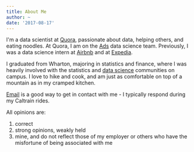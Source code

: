 ```yaml
---
title: About Me
author: ~
date: '2017-08-17'
---
```


I'm a data scientist at [Quora](https://data.quora.com/), passionate about data, helping others, and eating noodles. At Quora, I am on the [Ads](https://www.quora.com/business) data science team. Previously, I was a data science intern at [Airbnb](https://medium.com/@airbnbeng) and at [Expedia](http://blog.expedia.com/).

I graduated from Wharton, majoring in statistics and finance, where I was heavily involved with the statistics and [data science](https://github.com/wharton-data-analytics) communities on campus. I love to hike and cook, and am just as comfortable on top of a mountain as in my cramped kitchen.

[Email](mailto:hua.christopher+gh@gmail.com) is a good way to get in contact with me - I typically respond during my Caltrain rides.

All opinions are:

1. correct
2. strong opinions, weakly held
3. mine, and do not reflect those of my employer or others who have the misfortune of being associated with me